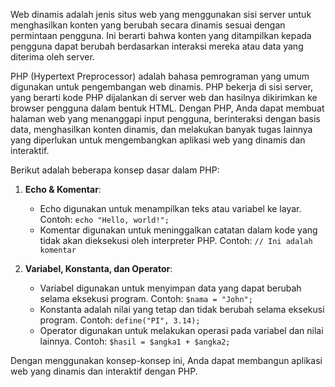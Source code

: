 Web dinamis adalah jenis situs web yang menggunakan sisi server untuk menghasilkan konten yang berubah secara dinamis sesuai dengan permintaan pengguna. Ini berarti bahwa konten yang ditampilkan kepada pengguna dapat berubah berdasarkan interaksi mereka atau data yang diterima oleh server.

PHP (Hypertext Preprocessor) adalah bahasa pemrograman yang umum digunakan untuk pengembangan web dinamis. PHP bekerja di sisi server, yang berarti kode PHP dijalankan di server web dan hasilnya dikirimkan ke browser pengguna dalam bentuk HTML. Dengan PHP, Anda dapat membuat halaman web yang menanggapi input pengguna, berinteraksi dengan basis data, menghasilkan konten dinamis, dan melakukan banyak tugas lainnya yang diperlukan untuk mengembangkan aplikasi web yang dinamis dan interaktif.

Berikut adalah beberapa konsep dasar dalam PHP:

1. **Echo & Komentar**:
   - Echo digunakan untuk menampilkan teks atau variabel ke layar.
     Contoh: `echo "Hello, world!";`
   - Komentar digunakan untuk meninggalkan catatan dalam kode yang tidak akan dieksekusi oleh interpreter PHP.
     Contoh: `// Ini adalah komentar`

2. **Variabel, Konstanta, dan Operator**:
   - Variabel digunakan untuk menyimpan data yang dapat berubah selama eksekusi program.
     Contoh: `$nama = "John";`
   - Konstanta adalah nilai yang tetap dan tidak berubah selama eksekusi program.
     Contoh: `define("PI", 3.14);`
   - Operator digunakan untuk melakukan operasi pada variabel dan nilai lainnya.
     Contoh: `$hasil = $angka1 + $angka2;`

Dengan menggunakan konsep-konsep ini, Anda dapat membangun aplikasi web yang dinamis dan interaktif dengan PHP.